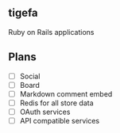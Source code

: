 ## tigefa

Ruby on Rails applications

## Plans

- [ ] Social
- [ ] Board
- [ ] Markdown comment embed
- [ ] Redis for all store data
- [ ] OAuth services
- [ ] API compatible services
